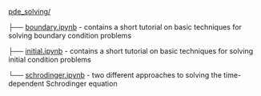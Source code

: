 [pde_solving/](pde_solving)

├── [boundary.ipynb](pde_solving/boundary.ipynb) - contains a short tutorial on basic techniques for solving boundary condition problems

├── [initial.ipynb](pde_solving/initial.ipynb) - contains a short tutorial on basic techniques for solving initial condition problems

└── [schrodinger.ipynb](pde_solving/schrodinger.ipynb) - two different approaches to solving the time-dependent Schrodinger equation
